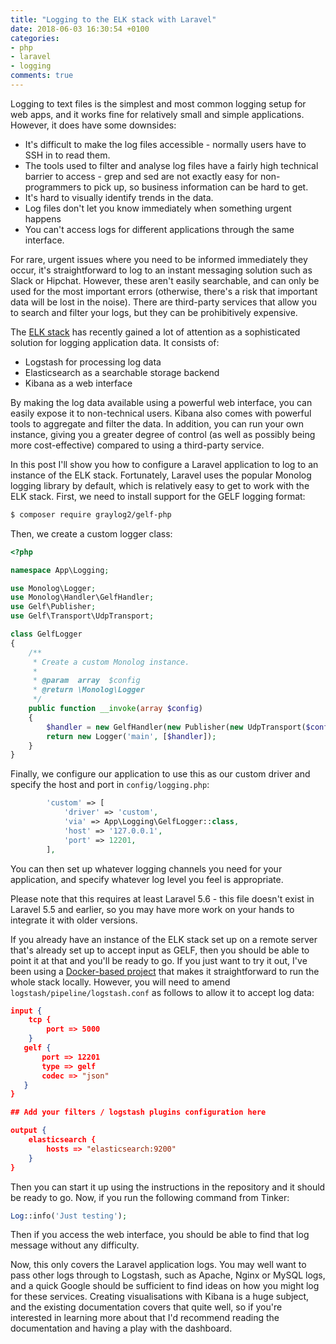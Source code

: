 ```yaml
---
title: "Logging to the ELK stack with Laravel"
date: 2018-06-03 16:30:54 +0100
categories:
- php
- laravel
- logging
comments: true
---
```


Logging to text files is the simplest and most common logging setup for web apps, and it works fine for relatively small and simple applications. However, it does have some downsides:

* It's difficult to make the log files accessible - normally users have to SSH in to read them.
* The tools used to filter and analyse log files have a fairly high technical barrier to access - grep and sed are not exactly easy for non-programmers to pick up, so business information can be hard to get.
* It's hard to visually identify trends in the data.
* Log files don't let you know immediately when something urgent happens
* You can't access logs for different applications through the same interface.

For rare, urgent issues where you need to be informed immediately they occur, it's straightforward to log to an instant messaging solution such as Slack or Hipchat. However, these aren't easily searchable, and can only be used for the most important errors (otherwise, there's a risk that important data will be lost in the noise). There are third-party services that allow you to search and filter your logs, but they can be prohibitively expensive.

The [ELK stack](https://www.elastic.co/elk-stack) has recently gained a lot of attention as a sophisticated solution for logging application data. It consists of:

* Logstash for processing log data
* Elasticsearch as a searchable storage backend
* Kibana as a web interface

By making the log data available using a powerful web interface, you can easily expose it to non-technical users. Kibana also comes with powerful tools to aggregate and filter the data. In addition, you can run your own instance, giving you a greater degree of control (as well as possibly being more cost-effective) compared to using a third-party service.

In this post I'll show you how to configure a Laravel application to log to an instance of the ELK stack. Fortunately, Laravel uses the popular Monolog logging library by default, which is relatively easy to get to work with the ELK stack. First, we need to install support for the GELF logging format:

```bash
$ composer require graylog2/gelf-php
```

Then, we create a custom logger class:

```php
<?php

namespace App\Logging;

use Monolog\Logger;
use Monolog\Handler\GelfHandler;
use Gelf\Publisher;
use Gelf\Transport\UdpTransport;

class GelfLogger
{
    /**
     * Create a custom Monolog instance.
     *
     * @param  array  $config
     * @return \Monolog\Logger
     */
    public function __invoke(array $config)
    {
        $handler = new GelfHandler(new Publisher(new UdpTransport($config['host'], $config['port'])));
        return new Logger('main', [$handler]);
    }
}
```

Finally, we configure our application to use this as our custom driver and specify the host and port in `config/logging.php`:

```php
        'custom' => [
            'driver' => 'custom',
            'via' => App\Logging\GelfLogger::class,
            'host' => '127.0.0.1',
            'port' => 12201,
        ],
```

You can then set up whatever logging channels you need for your application, and specify whatever log level you feel is appropriate.

Please note that this requires at least Laravel 5.6 - this file doesn't exist in Laravel 5.5 and earlier, so you may have more work on your hands to integrate it with older versions.

If you already have an instance of the ELK stack set up on a remote server that's already set up to accept input as GELF, then you should be able to point it at that and you'll be ready to go. If you just want to try it out, I've been using a [Docker-based project](https://github.com/deviantony/docker-elk) that makes it straightforward to run the whole stack locally. However, you will need to amend `logstash/pipeline/logstash.conf` as follows to allow it to accept log data:

```json
input {
	tcp {
		port => 5000
	}
   gelf {
       port => 12201
       type => gelf
       codec => "json"
   }
}

## Add your filters / logstash plugins configuration here

output {
	elasticsearch {
		hosts => "elasticsearch:9200"
	}
}
```

Then you can start it up using the instructions in the repository and it should be ready to go. Now, if you run the following command from Tinker:

```php
Log::info('Just testing');
```

Then if you access the web interface, you should be able to find that log message without any difficulty.

Now, this only covers the Laravel application logs. You may well want to pass other logs through to Logstash, such as Apache, Nginx or MySQL logs, and a quick Google should be sufficient to find ideas on how you might log for these services. Creating visualisations with Kibana is a huge subject, and the existing documentation covers that quite well, so if you're interested in learning more about that I'd recommend reading the documentation and having a play with the dashboard.
